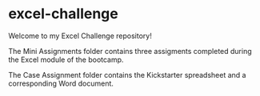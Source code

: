 # excel-challenge
Welcome to my Excel Challenge repository!

The Mini Assignments folder contains three assigments completed during the Excel module of the bootcamp.

The Case Assignment folder contains the Kickstarter spreadsheet and a corresponding Word document.
